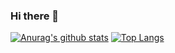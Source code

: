 ### Hi there 👋
[![Anurag's github stats](https://github-readme-stats.vercel.app/api?username=MaymoonaAlBoloshi&count_private=true&show_icons=true)](https://github.com/anuraghazra/github-readme-stats)
[![Top Langs](https://github-readme-stats.vercel.app/api/top-langs/?username=MaymoonaAlBoloshi&layout=compact)](https://github.com/anuraghazra/github-readme-stats)
<!--START_SECTION:waka-->
<!--END_SECTION:waka-->
<!--
**MaymoonaAlBoloshi/MaymoonaAlBoloshi** is a ✨ _special_ ✨ repository because its `README.md` (this file) appears on your GitHub profile.

Here are some ideas to get you started:
- 🔭 I’m currently working on ...
- 🌱 I’m currently learning ...
- 👯 I’m looking to collaborate on ...
- 🤔 I’m looking for help with ...
- 💬 Ask me about ...
- 📫 How to reach me: ...
- 😄 Pronouns: ...
- ⚡ Fun fact: ...
-->

